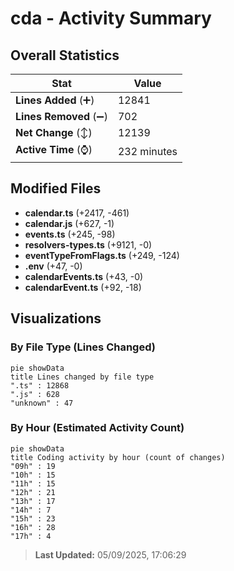 # cda - Activity Summary 

## Overall Statistics

| Stat                   | Value                                                             |
| ---------------------- | ----------------------------------------------------------------- |
| **Lines Added** (➕)   | 12841                                          |
| **Lines Removed** (➖) | 702                                        |
| **Net Change** (↕)    | 12139                |
| **Active Time** (⌚)   | 232 minutes |


## Modified Files
- **calendar.ts** (+2417, -461)
- **calendar.js** (+627, -1)
- **events.ts** (+245, -98)
- **resolvers-types.ts** (+9121, -0)
- **eventTypeFromFlags.ts** (+249, -124)
- **.env** (+47, -0)
- **calendarEvents.ts** (+43, -0)
- **calendarEvent.ts** (+92, -18)

## Visualizations

### By File Type (Lines Changed)

```mermaid
pie showData
title Lines changed by file type
".ts" : 12868
".js" : 628
"unknown" : 47
```

### By Hour (Estimated Activity Count)

```mermaid
pie showData
title Coding activity by hour (count of changes)
"09h" : 19
"10h" : 15
"11h" : 15
"12h" : 21
"13h" : 17
"14h" : 7
"15h" : 23
"16h" : 28
"17h" : 4
```


> **Last Updated:** 05/09/2025, 17:06:29